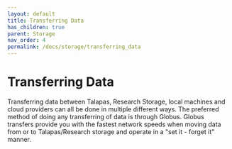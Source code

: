 ```yaml
---
layout: default
title: Transferring Data
has_children: true
parent: Storage
nav_order: 4
permalink: /docs/storage/transferring_data
---
```


# Transferring Data

Transferring data between Talapas, Research Storage, local machines and cloud providers can all be done in multiple different ways. The preferred method of doing any transferring of data is through Globus. Globus transfers provide you with the fastest network speeds when moving data from or to Talapas/Research storage and operate in a "set it - forget it" manner.
